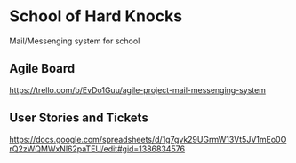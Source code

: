 # School of Hard Knocks
Mail/Messenging system for school

## Agile Board

https://trello.com/b/EvDo1Guu/agile-project-mail-messenging-system

## User Stories and Tickets

https://docs.google.com/spreadsheets/d/1g7gvk29UGrmW13Vt5JV1mEo0OrQ2zWQMWxNl62paTEU/edit#gid=1386834576
